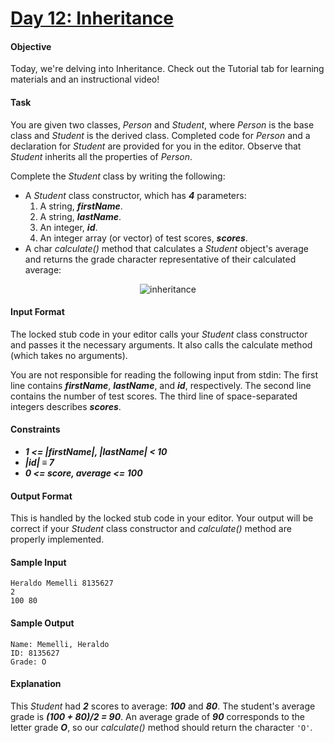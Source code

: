 # [Day 12: Inheritance](https://www.hackerrank.com/challenges/30-inheritance)

#### Objective
Today, we're delving into Inheritance. Check out the Tutorial tab for learning materials and an instructional video!

#### Task
You are given two classes, *Person* and *Student*, where *Person* is the base class and *Student* is the derived class. Completed code for *Person* and a declaration for *Student* are provided for you in the editor. Observe that *Student* inherits all the properties of *Person*.

Complete the *Student* class by writing the following:

* A *Student* class constructor, which has __*4*__ parameters:
    1. A string, __*firstName*__.
    2. A string, __*lastName*__.
    3. An integer, __*id*__.
    4. An integer array (or vector) of test scores, __*scores*__.
* A char *calculate()* method that calculates a *Student* object's average and returns the grade character representative of their calculated average:

<p align="center">
    <img src="" alt="inheritance">
</p>

#### Input Format
The locked stub code in your editor calls your *Student* class constructor and passes it the necessary arguments. It also calls the calculate method (which takes no arguments).

You are not responsible for reading the following input from stdin:
The first line contains __*firstName*__, __*lastName*__, and __*id*__, respectively. The second line contains the number of test scores. The third line of space-separated integers describes __*scores*__.

#### Constraints
* __*1 <= |firstName|, |lastName| < 10*__
* __*|id| ≡ 7*__
* __*0 <= score, average <= 100*__

#### Output Format
This is handled by the locked stub code in your editor. Your output will be correct if your *Student* class constructor and *calculate()* method are properly implemented.

#### Sample Input
```
Heraldo Memelli 8135627
2
100 80
```

#### Sample Output
```
Name: Memelli, Heraldo
ID: 8135627
Grade: O
```

#### Explanation
This *Student* had __*2*__ scores to average: __*100*__ and __*80*__.  The student's average grade is __*(100 + 80)/2 = 90*__. An average grade of __*90*__ corresponds to the letter grade __*O*__, so our *calculate()* method should return the character `'O'`.
